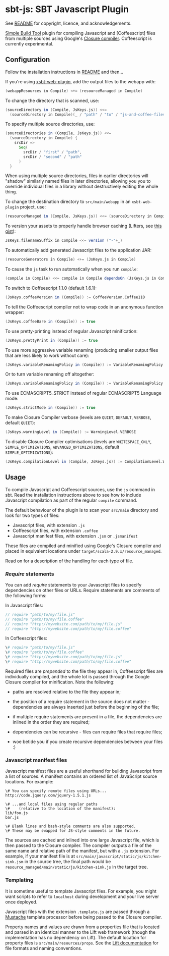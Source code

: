 # sbt-js: SBT Javascript Plugin

See [README](../README.md) for copyright, licence, and acknowledgements.

[Simple Build Tool] plugin for compiling Javascript and [Coffeescript] files from multiple sources
using Google's [Closure compiler]. Coffeescript is currently experimental.

[Simple Build Tool]: http://simple-build-tool.googlecode.com
[Closure compiler]: http://code.google.com/p/closure-compiler

## Configuration

Follow the installation instructions in [README](../README.md) and then...

If you're using [xsbt-web-plugin](https://github.com/siasia/xsbt-web-plugin "xsbt-web-plugin"),
add the output files to the webapp with:

```scala
(webappResources in Compile) <+= (resourceManaged in Compile)
```

To change the directory that is scanned, use:

```scala
(sourceDirectory in (Compile, JsKeys.js)) <<=
  (sourceDirectory in Compile)(_ / "path" / "to" / "js-and-coffee-files")
```

To specify multiple source directories, use:

```scala
(sourceDirectories in (Compile, JsKeys.js)) <<=
  (sourceDirectory in Compile) {
    srcDir =>
      Seq(
        srcDir / "first" / "path",
        srcDir / "second" / "path"
      )
  }
```

When using multiple source directories, files in earlier directories will "shadow" similarly
named files in later directories, allowing you you to override individual files in a library
without destructively editing the whole thing.

To change the destination directory to `src/main/webapp` in an `xsbt-web-plugin` project, use:

```scala
(resourceManaged in (Compile, JsKeys.js)) <<= (sourceDirectory in Compile)(_ / "webapp")
```

To version your assets to properly handle browser caching (Lifters, see [this gist](https://gist.github.com/barnesjd/eaf47390e450d588cf2b)):

```scala
JsKeys.filenameSuffix in Compile <<= version ("-"+_)
```

To automatically add generated Javascript files to the application JAR:

```scala
(resourceGenerators in Compile) <+= (JsKeys.js in Compile)
```

To cause the `js` task to run automatically when you run `compile`:

```scala
(compile in Compile) <<= compile in Compile dependsOn (JsKeys.js in Compile)
```

To switch to Coffeescript 1.1.0 (default 1.6.1):

```scala
(JsKeys.coffeeVersion in (Compile)) := CoffeeVersion.Coffee110
```

To tell the Coffeescript compiler not to wrap code in an anonymous function wrapper:

```scala
(JsKeys.coffeeBare in (Compile)) := true
```

To use pretty-printing instead of regular Javascript minification:

```scala
(JsKeys.prettyPrint in (Compile)) := true
```

To use more aggressive variable renaming (producing smaller output files that are less
likely to work without care):

```scala
(JsKeys.variableRenamingPolicy in (Compile)) := VariableRenamingPolicy.ALL
```

Or to turn variable renaming off altogether:

```scala
(JsKeys.variableRenamingPolicy in (Compile)) := VariableRenamingPolicy.OFF
```

To use ECMASCRIPT5_STRICT instead of regular ECMASCRIPT5 Language mode:

```scala
(JsKeys.strictMode in (Compile)) := true
```

To make Closure Compiler verbose (levels are `QUIET`, `DEFAULT`, `VERBOSE`, default `QUIET`):

```scala
(JsKeys.warningLevel in (Compile)) := WarningLevel.VERBOSE
```

To disable Closure Compiler optimisations (levels are `WHITESPACE_ONLY`,
`SIMPLE_OPTIMIZATIONS`, `ADVANCED_OPTIMIZATIONS`, default `SIMPLE_OPTIMIZATIONS`):

```scala
(JsKeys.compilationLevel in (Compile, JsKeys.js)) := CompilationLevel.WHITESPACE_ONLY
```

## Usage

To compile Javascript and Coffeescript sources, use the `js` command in sbt. Read the
installation instructions above to see how to include Javascript compilation as part
of the regular `compile` command.

The default behaviour of the plugin is to scan your `src/main` directory and look for
two types of files:

 - Javascript files, with extension `.js`
 - Coffeescript files, with extension `.coffee`
 - Javascript manifest files, with extension `.jsm` or `.jsmanifest`

These files are compiled and minified using Google's Closure compiler and placed in
equivalent locations under `target/scala-2.9.x/resource_managed`.

Read on for a description of the handling for each type of file.

### *Require* statements

You can add *require* statements to your Javascript files to specify dependencies
on other files or URLs. Require statements are comments of the following forms:

In Javascript files:

```js
// require "path/to/my/file.js"
// require "path/to/my/file.coffee"
// require "http://mywebsite.com/path/to/my/file.js"
// require "http://mywebsite.com/path/to/my/file.coffee"
```

In Coffeescript files:

```coffee
\# require "path/to/my/file.js"
\# require "path/to/my/file.coffee"
\# require "http://mywebsite.com/path/to/my/file.js"
\# require "http://mywebsite.com/path/to/my/file.coffee"
```

Required files are *prepended* to the file they appear in, Coffeescript files are
individually compiled, and the whole lot is passed through the Google Closure
compiler for minification. Note the following:

 - paths are resolved relative to the file they appear in;

 - the position of a require statement in the source does not matter - dependencies
   are always inserted just before the beginning of the file;

 - if multiple require statements are present in a file, the dependencies are inlined
   in the order they are required;

 - dependencies can be recursive - files can require files that require files;

 - woe betide you if you create recursive dependencies between your files :)

### Javascript manifest files

Javascript manifest files are a useful shorthand for building Javascript from a list
of sources. A manifest contains an ordered list of JavaScript source locations.
For example:

```
\# You can specify remote files using URLs...
http://code.jquery.com/jquery-1.5.1.js

\# ...and local files using regular paths
\#    (relative to the location of the manifest):
lib/foo.js
bar.js

\# Blank lines and bash-style comments are also supported.
\# These may be swapped for JS-style comments in the future.
```

The sources are cached and inlined into one large Javascript file, which is then
passed to the Closure compiler. The compiler outputs a file of the same name and
relative path of the manifest, but with a `.js` extension. For example, if your
manifest file is at `src/main/javascript/static/js/kitchen-sink.jsm` in the source
tree, the final path would be `resource_managed/main/static/js/kitchen-sink.js`
in the target tree.

### Templating

It is sometime useful to template Javascript files. For example, you might want
scripts to refer to `localhost` during development and your live server once deployed.

Javascript files with the extension `.template.js` are passed through a [Mustache]
template processor before being passed to the Closure compiler.

Property names and values are drawn from a properties file that is located and parsed
in an identical manner to the Lift web framework (though the implementation has no
dependency on Lift). The default location for property files is `src/main/resources/props`.
See the [Lift documentation] for file formats and naming conventions.

[Mustache]: http://mustache.github.com/
[Lift documentation]: http://www.assembla.com/spaces/liftweb/wiki/Properties
